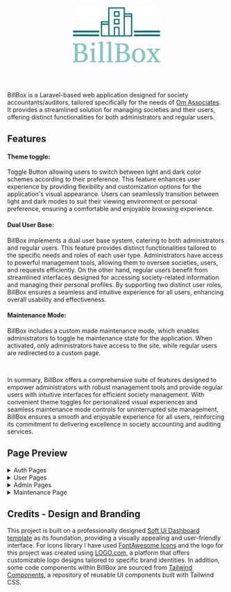 
# <p align="center"><img width="40%" src="./assets/logo.png"></p>

<br>

BillBox is a Laravel-based web application designed for society accountants/auditors, tailored specifically for the needs of [Om Associates](./assets/agency.jpg?raw=true). It provides a streamlined solution for managing societies and their users, offering distinct functionalities for both administrators and regular users.


## Features

#### Theme toggle:
Toggle Button allowing users to switch between light and dark color schemes according to their preference. This feature enhances user experience by providing flexibility and customization options for the application's visual appearance. Users can seamlessly transition between light and dark modes to suit their viewing environment or personal preference, ensuring a comfortable and enjoyable browsing experience.

#### Dual User Base:
BillBox implements a dual user base system, catering to both administrators and regular users. This feature provides distinct functionalities tailored to the specific needs and roles of each user type. Administrators have access to powerful management tools, allowing them to oversee societies, users, and requests efficiently. On the other hand, regular users benefit from streamlined interfaces designed for accessing society-related information and managing their personal profiles. By supporting two distinct user roles, BillBox ensures a seamless and intuitive experience for all users, enhancing overall usability and effectiveness.

#### Maintenance Mode:
BillBox includes a custom made maintenance mode, which enables administrators to toggle he maintenance state for the application. When activated, only administrators have access to the site, while regular users are redirected to a custom page.

<br>  

In summary, BillBox offers a comprehensive suite of features designed to empower administrators with robust management tools and provide regular users with intuitive interfaces for efficient society management. With convenient theme toggles for personalized visual experiences and seamless maintenance mode controls for uninterrupted site management, BillBox ensures a smooth and enjoyable experience for all users, reinforcing its commitment to delivering excellence in society accounting and auditing services.

## Page Preview

<details>
  <summary>Auth Pages</summary>
  
  <div align="center">
    <img width="40%" src="./assets/login.png">&nbsp;
    <img width="40%" src="./assets/register.png">&nbsp;
    <img width="40%" src="./assets/forgot.png">&nbsp;
  </div>
</details>

<details>
  <summary>User Pages</summary>
  
  <div align="center">
    <img width="50%" src="./assets/Home.png"> <br>
    <img width="40%" src="./assets/Profile.png">&nbsp;
    <img width="40%" src="./assets/Profile2.png">&nbsp;
  </div>
</details>

<details>
  <summary>Admin Pages</summary>
  
  <div align="center">
    <br>
    <p align="left"><b>Dashboard</b></p>
    <img width="40%" src="./assets/Dashboard.png">&nbsp;
    <img width="40%" src="./assets/Dashboard2.png">&nbsp; <br>
    <p align="left"><b>Upload</b></p>
    <img width="50%" src="./assets/Upload.png">&nbsp;
  </div>
</details>

<details>
  <summary>Maintenance Page</summary>
  
  <div align="center">
    <img width="50%" src="./assets/Maintenance.png">
  </div>
</details>

## Credits - Design and Branding

This project is built on a professionally designed [Soft Ui Dashboard template](https://www.creative-tim.com/product/soft-ui-dashboard-tailwind) as its foundation, providing a visually appealing and user-friendly interface. For icons library I have used [FontAwesome Icons](https://fontawesome.com/icons) and the logo for this project was created using [LOGO.com](https://logo.com/), a platform that offers customizable logo designs tailored to specific brand identities. In addition, some code components within BillBox are sourced from [Tailwind Components](https://tailwindcomponents.com/), a repository of reusable UI components built with Tailwind CSS.
